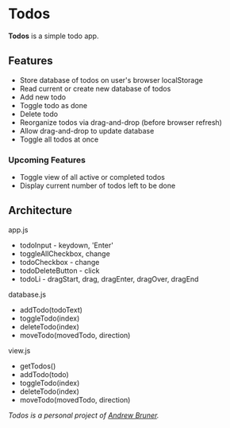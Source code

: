 # Todos

**Todos** is a simple todo app.

## Features

- Store database of todos on user's browser localStorage
- Read current or create new database of todos
- Add new todo
- Toggle todo as done
- Delete todo
- Reorganize todos via drag-and-drop (before browser refresh)
- Allow drag-and-drop to update database
- Toggle all todos at once

### Upcoming Features

- Toggle view of all active or completed todos
- Display current number of todos left to be done

## Architecture
app.js
- todoInput - keydown, 'Enter'
- toggleAllCheckbox, change
- todoCheckbox - change
- todoDeleteButton - click
- todoLi - dragStart, drag, dragEnter, dragOver, dragEnd

database.js
- addTodo(todoText)
- toggleTodo(index)
- deleteTodo(index)
- moveTodo(movedTodo, direction)

view.js
- getTodos()
- addTodo(todo)
- toggleTodo(index)
- deleteTodo(index)
- moveTodo(movedTodo, direction)

_Todos is a personal project of [Andrew Bruner](https://github.com/andrewbruner)._
